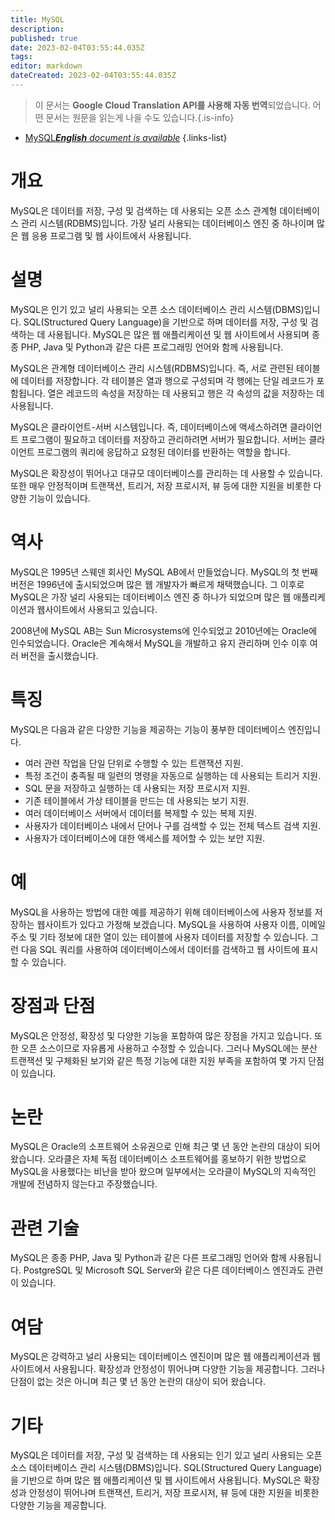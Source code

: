 ```yaml
---
title: MySQL
description: 
published: true
date: 2023-02-04T03:55:44.035Z
tags: 
editor: markdown
dateCreated: 2023-02-04T03:55:44.035Z
---
```


> 이 문서는 **Google Cloud Translation API를 사용해 자동 번역**되었습니다.
어떤 문서는 원문을 읽는게 나을 수도 있습니다.{.is-info}



- [MySQL***English** document is available*](/en/Knowledge-base/Dictionary/mysql)
{.links-list}


# 개요
MySQL은 데이터를 저장, 구성 및 검색하는 데 사용되는 오픈 소스 관계형 데이터베이스 관리 시스템(RDBMS)입니다. 가장 널리 사용되는 데이터베이스 엔진 중 하나이며 많은 웹 응용 프로그램 및 웹 사이트에서 사용됩니다.

# 설명
MySQL은 인기 있고 널리 사용되는 오픈 소스 데이터베이스 관리 시스템(DBMS)입니다. SQL(Structured Query Language)을 기반으로 하며 데이터를 저장, 구성 및 검색하는 데 사용됩니다. MySQL은 많은 웹 애플리케이션 및 웹 사이트에서 사용되며 종종 PHP, Java 및 Python과 같은 다른 프로그래밍 언어와 함께 사용됩니다.

MySQL은 관계형 데이터베이스 관리 시스템(RDBMS)입니다. 즉, 서로 관련된 테이블에 데이터를 저장합니다. 각 테이블은 열과 행으로 구성되며 각 행에는 단일 레코드가 포함됩니다. 열은 레코드의 속성을 저장하는 데 사용되고 행은 각 속성의 값을 저장하는 데 사용됩니다.

MySQL은 클라이언트-서버 시스템입니다. 즉, 데이터베이스에 액세스하려면 클라이언트 프로그램이 필요하고 데이터를 저장하고 관리하려면 서버가 필요합니다. 서버는 클라이언트 프로그램의 쿼리에 응답하고 요청된 데이터를 반환하는 역할을 합니다.

MySQL은 확장성이 뛰어나고 대규모 데이터베이스를 관리하는 데 사용할 수 있습니다. 또한 매우 안정적이며 트랜잭션, 트리거, 저장 프로시저, 뷰 등에 대한 지원을 비롯한 다양한 기능이 있습니다.

# 역사
MySQL은 1995년 스웨덴 회사인 MySQL AB에서 만들었습니다. MySQL의 첫 번째 버전은 1996년에 출시되었으며 많은 웹 개발자가 빠르게 채택했습니다. 그 이후로 MySQL은 가장 널리 사용되는 데이터베이스 엔진 중 하나가 되었으며 많은 웹 애플리케이션과 웹사이트에서 사용되고 있습니다.

2008년에 MySQL AB는 Sun Microsystems에 인수되었고 2010년에는 Oracle에 인수되었습니다. Oracle은 계속해서 MySQL을 개발하고 유지 관리하며 인수 이후 여러 버전을 출시했습니다.

# 특징
MySQL은 다음과 같은 다양한 기능을 제공하는 기능이 풍부한 데이터베이스 엔진입니다.

- 여러 관련 작업을 단일 단위로 수행할 수 있는 트랜잭션 지원.
- 특정 조건이 충족될 때 일련의 명령을 자동으로 실행하는 데 사용되는 트리거 지원.
- SQL 문을 저장하고 실행하는 데 사용되는 저장 프로시저 지원.
- 기존 테이블에서 가상 테이블을 만드는 데 사용되는 보기 지원.
- 여러 데이터베이스 서버에서 데이터를 복제할 수 있는 복제 지원.
- 사용자가 데이터베이스 내에서 단어나 구를 검색할 수 있는 전체 텍스트 검색 지원.
- 사용자가 데이터베이스에 대한 액세스를 제어할 수 있는 보안 지원.

# 예
MySQL을 사용하는 방법에 대한 예를 제공하기 위해 데이터베이스에 사용자 정보를 저장하는 웹사이트가 있다고 가정해 보겠습니다. MySQL을 사용하여 사용자 이름, 이메일 주소 및 기타 정보에 대한 열이 있는 테이블에 사용자 데이터를 저장할 수 있습니다. 그런 다음 SQL 쿼리를 사용하여 데이터베이스에서 데이터를 검색하고 웹 사이트에 표시할 수 있습니다.

# 장점과 단점
MySQL은 안정성, 확장성 및 다양한 기능을 포함하여 많은 장점을 가지고 있습니다. 또한 오픈 소스이므로 자유롭게 사용하고 수정할 수 있습니다. 그러나 MySQL에는 분산 트랜잭션 및 구체화된 보기와 같은 특정 기능에 대한 지원 부족을 포함하여 몇 가지 단점이 있습니다.

# 논란
MySQL은 Oracle의 소프트웨어 소유권으로 인해 최근 몇 년 동안 논란의 대상이 되어 왔습니다. 오라클은 자체 독점 데이터베이스 소프트웨어를 홍보하기 위한 방법으로 MySQL을 사용했다는 비난을 받아 왔으며 일부에서는 오라클이 MySQL의 지속적인 개발에 전념하지 않는다고 주장했습니다.

# 관련 기술
MySQL은 종종 PHP, Java 및 Python과 같은 다른 프로그래밍 언어와 함께 사용됩니다. PostgreSQL 및 Microsoft SQL Server와 같은 다른 데이터베이스 엔진과도 관련이 있습니다.

# 여담
MySQL은 강력하고 널리 사용되는 데이터베이스 엔진이며 많은 웹 애플리케이션과 웹사이트에서 사용됩니다. 확장성과 안정성이 뛰어나며 다양한 기능을 제공합니다. 그러나 단점이 없는 것은 아니며 최근 몇 년 동안 논란의 대상이 되어 왔습니다.

# 기타
MySQL은 데이터를 저장, 구성 및 검색하는 데 사용되는 인기 있고 널리 사용되는 오픈 소스 데이터베이스 관리 시스템(DBMS)입니다. SQL(Structured Query Language)을 기반으로 하며 많은 웹 애플리케이션 및 웹 사이트에서 사용됩니다. MySQL은 확장성과 안정성이 뛰어나며 트랜잭션, 트리거, 저장 프로시저, 뷰 등에 대한 지원을 비롯한 다양한 기능을 제공합니다.